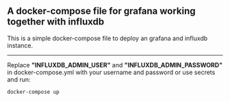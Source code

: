 ## A docker-compose file for grafana working together with influxdb

This is a simple docker-compose file to deploy an grafana and influxdb instance.

---

Replace **"INFLUXDB_ADMIN_USER"** and **"INFLUXDB_ADMIN_PASSWORD"** in docker-compose.yml with your username and password or use secrets and run:

```bash
docker-compose up
```